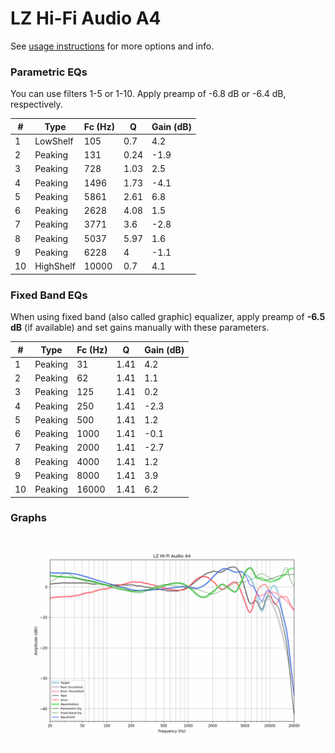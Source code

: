 # LZ Hi-Fi Audio A4
See [usage instructions](https://github.com/jaakkopasanen/AutoEq#usage) for more options and info.

### Parametric EQs
You can use filters 1-5 or 1-10. Apply preamp of -6.8 dB or -6.4 dB, respectively.

|   # | Type      |   Fc (Hz) |    Q |   Gain (dB) |
|-----|-----------|-----------|------|-------------|
|   1 | LowShelf  |       105 | 0.7  |         4.2 |
|   2 | Peaking   |       131 | 0.24 |        -1.9 |
|   3 | Peaking   |       728 | 1.03 |         2.5 |
|   4 | Peaking   |      1496 | 1.73 |        -4.1 |
|   5 | Peaking   |      5861 | 2.61 |         6.8 |
|   6 | Peaking   |      2628 | 4.08 |         1.5 |
|   7 | Peaking   |      3771 | 3.6  |        -2.8 |
|   8 | Peaking   |      5037 | 5.97 |         1.6 |
|   9 | Peaking   |      6228 | 4    |        -1.1 |
|  10 | HighShelf |     10000 | 0.7  |         4.1 |

### Fixed Band EQs
When using fixed band (also called graphic) equalizer, apply preamp of **-6.5 dB** (if available) and set gains manually with these parameters.

|   # | Type    |   Fc (Hz) |    Q |   Gain (dB) |
|-----|---------|-----------|------|-------------|
|   1 | Peaking |        31 | 1.41 |         4.2 |
|   2 | Peaking |        62 | 1.41 |         1.1 |
|   3 | Peaking |       125 | 1.41 |         0.2 |
|   4 | Peaking |       250 | 1.41 |        -2.3 |
|   5 | Peaking |       500 | 1.41 |         1.2 |
|   6 | Peaking |      1000 | 1.41 |        -0.1 |
|   7 | Peaking |      2000 | 1.41 |        -2.7 |
|   8 | Peaking |      4000 | 1.41 |         1.2 |
|   9 | Peaking |      8000 | 1.41 |         3.9 |
|  10 | Peaking |     16000 | 1.41 |         6.2 |

### Graphs
![](./LZ%20Hi-Fi%20Audio%20A4.png)
